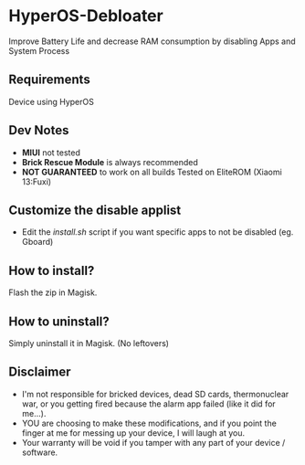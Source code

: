 # HyperOS-Debloater
Improve Battery Life and decrease RAM consumption by disabling Apps and System Process

## Requirements
Device using HyperOS

## Dev Notes
* **MIUI** not tested
* **Brick Rescue Module** is always recommended
* **NOT GUARANTEED** to work on all builds
Tested on EliteROM (Xiaomi 13:Fuxi)

## Customize the disable applist
* Edit the _install.sh_ script if you want specific apps to not be disabled (eg. Gboard)

## How to install?
Flash the zip in Magisk.

## How to uninstall?
Simply uninstall it in Magisk. (No leftovers)

## Disclaimer
* I'm not responsible for bricked devices, dead SD cards, thermonuclear war, or you getting fired because the alarm app failed (like it did for me...).
* YOU are choosing to make these modifications, and if you point the finger at me for messing up your device, I will laugh at you.
* Your warranty will be void if you tamper with any part of your device / software.
